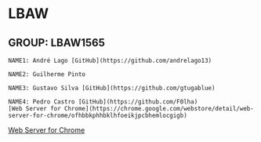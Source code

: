 # LBAW

## GROUP: LBAW1565
```
NAME1: André Lago [GitHub](https://github.com/andrelago13)

NAME2: Guilherme Pinto

NAME3: Gustavo Silva [GitHub](https://github.com/gtugablue)

NAME4: Pedro Castro [GitHub](https://github.com/F0lha)
[Web Server for Chrome](https://chrome.google.com/webstore/detail/web-server-for-chrome/ofhbbkphhbklhfoeikjpcbhemlocgigb)
```
[Web Server for Chrome](https://chrome.google.com/webstore/detail/web-server-for-chrome/ofhbbkphhbklhfoeikjpcbhemlocgigb)